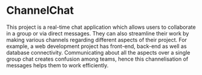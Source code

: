 # ChannelChat

This project is a real-time chat application which allows users to collaborate in a group or via direct messages. They can also streamline their work by making various channels regarding different aspects of their project. For example, a web development project has front-end, back-end as well as database connectivity. Communicating about all the aspects over a single group chat creates confusion among teams, hence this channelisation of messages helps them to work efficiently.
